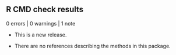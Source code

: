 ## R CMD check results

0 errors | 0 warnings | 1 note

* This is a new release.

* There are no references describing the methods in this package.
